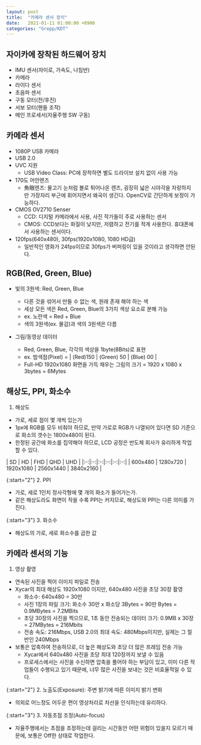 ```yaml
---
layout: post
title:  "카메라 센서 장치"
date:   2021-01-11 01:00:00 +0900
categories: "Grepp/KDT"
---
```


## 자이카에 장착된 하드웨어 장치

- IMU 센서(자이로, 가속도, 나침반)
- 카메라
- 라이다 센서
- 초음파 센서
- 구동 모터(전/후진)
- 서보 모터(핸들 조작)
- 메인 프로세서(자율주행 SW 구동)



## 카메라 센서

- 1080P USB 카메라
- USB 2.0
- UVC 지원
    - USB Video Class: PC에 장착하면 별도 드라이브 설치 없이 사용 가능
- 170도 어안렌즈
    - 魚眼렌즈: 물고기 눈처럼 볼로 튀어나온 렌즈, 굉장히 넓은 시야각을 자랑하지만 가장자리 부근에 휘어지면서 왜곡이 생긴다. OpenCV로 간단하게 보정이 가능하다.
- CMOS OV2710 Senser
    - CCD: 디지털 카메라에서 사용, 사진 작가들이 주로 사용하는 센서
    - CMOS: CCD보다는 화질이 낮지만, 저렴하고 전기를 적게 사용한다. 휴대폰에서 사용하는 센서이다.
- 120fps(640x480), 30fps(1920x1080, 1080 HD급)
    - 일반적인 영화가 24fps이므로 30fps가 버퍼링이 있을 것이라고 생각하면 안된다.



## RGB(Red, Green, Blue)

- 빛의 3원색: Red, Green, Blue
    - 다른 것을 섞어서 만들 수 없는 색, 원래 존재 해야 하는 색
    - 세상 모든 색은 Red, Green, Blue의 3가지 색상 요소로 분해 가능
    - ex. 노란색 = Red + Blue
    - 색의 3원색(ex. 물감)과 색의 3원색은 다름
  
- 그림/동영상 데이터
    - Red, Green, Blue, 각각의 색상을 1byte(8Bits)로 표현
    - ex. 밤색점(Pixel) = \| (Red)150 \| (Green) 50 \| (Blue) 00 \|
    - Full-HD 1920x1080 화면을 가득 채우는 그림의 크기 = 1920 x 1080 x 3bytes = 6Mytes



## 해상도, PPI, 화소수

1. 해상도

- 가로, 세로 점이 몇 개씩 있는가
- 1px에 RGB를 모두 비춰야 하므로, 만약 가로로 RGB가 나열되어 있다면 SD 기준으로 화소의 갯수는 1800x480이 된다.
- 한정된 공간에 화소를 집약해야 하므로, LCD 공정은 반도체 회사가 유리하게 작업할 수 있다.

| SD | HD | FHD | QHD | UHD |
|:-:|:-:|:-:|:-:|:-:|:-:|
| 600x480 | 1280x720 | 1920x1080 | 2560x1440 | 3840x2160 |


{:start="2"}
2. PPI

- 가로, 세로 1인치 정사각형에 몇 개의 화소가 들어가는가.
- 같은 해상도라도 화면이 작을 수록 PPI는 커지므로, 해상도와 PPI는 다른 의미를 가진다.


{:start="3"}
3. 화소수

- 해상도의 가로, 세로 화소수를 곱한 값



## 카메라 센서의 기능

1. 영상 촬영

- 연속된 사진을 찍어 이미지 파일로 전송
- Xycar의 최대 해상도 1920x1080 이지만, 640x480 사진을 초당 30장 촬영
    - 화소수: 640x480 = 30만
    - 사진 1장의 파일 크기: 화소수 30만 x 화소당 3Bytes = 90만 Bytes = 0.9MBytes = 7.2MBits
    - 초당 30장의 사진을 찍으므로, 1초 동안 전송되는 데이터 크기: 0.9MB x 30장 = 27MBytes = 216Mbits
    - 전송 속도: 216Mbps, USB 2.0의 최대 속도: 480Mbps이지만, 실제는 그 절반인 240Mbps
- 보통은 압축하여 전송하므로, 더 높은 해상도와 초당 더 많은 프레임 전송 가능
    - Xycar에서 640x480 사진을 초당 최대 120장까지 보낼 수 있음
    - 프로세스에서는 사진을 수신하면 압축을 풀어야 하는 부담이 있고, 이미 다른 작업들이 수행되고 있기 때문에, 너무 많은 사진을 보내는 것은 비효율적일 수 있다.

{:start="2"}
2. 노출도(Exposure): 주변 밝기에 따른 이미지 밝기 변화

- 의외로 어느정도 어두운 편이 영상처리로 차선을 인식하는데 유리하다.

{:start="3"}
3. 자동초점 조정(Auto-focus)

- 자율주행에서는 초점을 조정하는데 걸리는 시간동안 어떤 위험이 있을지 모르기 때문에, 보통은 Off한 상태로 작업한다.
